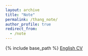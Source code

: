 ```yaml
---
layout: archive
title: "Note"
permalink: /thang_note/
author_profile: true
redirect_from:
  - /note
---
```


{% include base_path %}
[English CV](https://thangckt.github.io/cv/files/CV_En.pdf)

